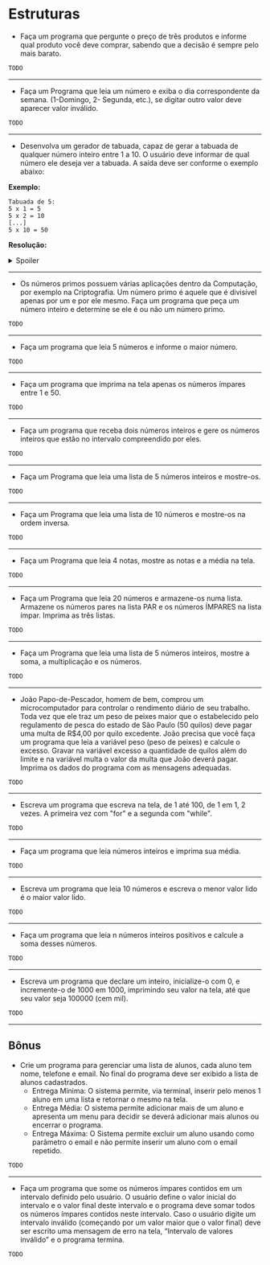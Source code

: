 # Estruturas

- Faça um programa que pergunte o preço de três produtos e informe qual produto você deve comprar, sabendo que a decisão é sempre pelo mais barato.

```java
TODO
```

* * *

- Faça um Programa que leia um número e exiba o dia correspondente da semana. (1-Domingo, 2- Segunda, etc.), se digitar outro valor deve aparecer valor inválido.

```java
TODO
```

* * *

- Desenvolva um gerador de tabuada, capaz de gerar a tabuada de qualquer número inteiro entre 1 a 10. O usuário deve informar de qual número ele deseja ver a tabuada. A saída deve ser conforme o exemplo abaixo:

**Exemplo:**

```
Tabuada de 5: 
5 x 1 = 5
5 x 2 = 10
[...]
5 x 10 = 50    
```

**Resolução:**

<details>
  <summary>Spoiler</summary>
  
```java
import java.util.Scanner;

public class Main {
  public static void main(String[] args) {
    Scanner entradaDados = new Scanner(System.in);
    boolean continuar = true;
    int calculo = 0;

    while (continuar) {
      System.out.println("Escolha um número de 1 a 10 para ver a tabuada: ");
      int numero = entradaDados.nextInt();
      entradaDados.nextLine();
      if (numero < 1 | numero > 10) {
        System.out.println("Digite um número entre 1 e 10");
      } else {
        for (int i = 1; i < 11; i++) {
          calculo = i * numero;
          System.out.println(numero + " * " + i + " = " + calculo);
        }
        System.out.println("Deseja ver uma nova tabuada?");
        System.out.println("[1] - Sim\n[2] - Não");
        int opcao = entradaDados.nextInt();

        if (opcao == 1) {
        } else if (opcao == 2) {
          continuar = false;
          System.out.println("Até mais!");
        } else {
          System.out.println("Opção inválida!");
        }
      }
    }
  }
}
```
                               
</details>

* * *  
  
- Os números primos possuem várias aplicações dentro da Computação, por exemplo na Criptografia. Um número primo é aquele que é divisível apenas por um e por ele mesmo. Faça um programa que peça um número inteiro e determine se ele é ou não um número primo.

```java
TODO
```

* * *

- Faça um programa que leia 5 números e informe o maior número.

```java
TODO
```

* * *

- Faça um programa que imprima na tela apenas os números ímpares entre 1 e 50.

```java
TODO
```

* * *

- Faça um programa que receba dois números inteiros e gere os números inteiros que estão no intervalo compreendido por eles.

```java
TODO
```

* * *

- Faça um Programa que leia uma lista de 5 números inteiros e mostre-os.

```java
TODO
```

* * *

- Faça um Programa que leia uma lista de 10 números e mostre-os na ordem inversa.

```java
TODO
```

* * *

- Faça um Programa que leia 4 notas, mostre as notas e a média na tela.

```java
TODO
```

* * *

- Faça um Programa que leia 20 números e armazene-os numa lista. Armazene os números pares na lista PAR e os números ÍMPARES na lista ímpar. Imprima as três listas.

```java
TODO
```

* * *

- Faça um Programa que leia uma lista de 5 números inteiros, mostre a soma, a multiplicação e os números.

```java
TODO
```

* * *

- João Papo-de-Pescador, homem de bem, comprou um microcomputador para controlar o rendimento diário de seu trabalho. Toda vez que ele traz um peso de peixes maior que o estabelecido pelo regulamento de pesca do estado de São Paulo (50 quilos) deve pagar uma multa de R$4,00 por quilo excedente. João precisa que você faça um programa que leia a variável peso (peso de peixes) e calcule o excesso. Gravar na variável excesso a quantidade de quilos além do limite e na variável multa o valor da multa que João deverá pagar. Imprima os dados do programa com as mensagens adequadas.

```java
TODO
```

* * *

- Escreva um programa que escreva na tela, de 1 até 100, de 1 em 1, 2 vezes. A primeira vez com "for" e a segunda com "while".

```java
TODO
```

* * *

- Faça um programa que leia números inteiros e imprima sua média.

```java
TODO
```

* * *

- Escreva um programa que leia 10 números e escreva o menor valor lido é o maior valor lido.

```java
TODO
```

* * *

- Faça um programa que leia n números inteiros positivos e calcule a soma desses números.

```java
TODO
```

* * *

- Escreva um programa que declare um inteiro, inicialize-o com 0, e incremente-o de 1000 em 1000, imprimindo seu valor na tela, até que seu valor seja 100000 (cem mil).

```java
TODO
```

* * *

## Bônus

- Crie um programa para gerenciar uma lista de alunos, cada aluno tem nome, telefone e email. No final do programa deve ser exibido a lista de alunos cadastrados. 
  - Entrega Mínima: O sistema permite, via terminal, inserir pelo menos 1 aluno em uma lista e retornar o mesmo na tela.
  - Entrega Média: O sistema permite adicionar mais de um aluno e apresenta um menu para decidir se deverá adicionar mais alunos ou encerrar o programa.
  - Entrega Máxima: O Sistema permite excluir um aluno usando como parâmetro o email e não permite inserir um aluno com o email repetido.

```java
TODO
```

* * *

- Faça um programa que some os números ímpares contidos em um intervalo definido pelo usuário. O usuário define o valor inicial do intervalo e o valor final deste intervalo e o programa deve somar todos os números ímpares contidos neste intervalo. Caso o usuário digite um intervalo inválido (começando por um valor maior que o valor final) deve ser escrito uma mensagem de erro na tela, “Intervalo de valores inválido” e o programa termina.

```java
TODO
```
